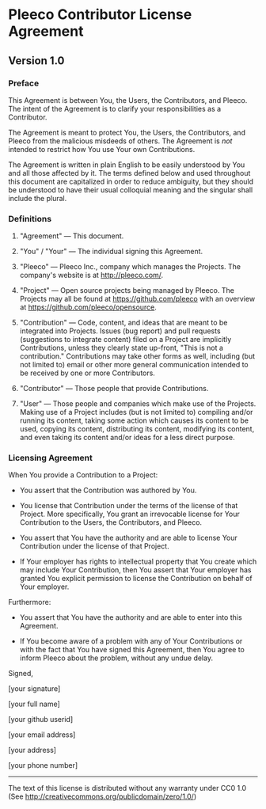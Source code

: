 Pleeco Contributor License Agreement
===============================================

Version 1.0
-----------

### Preface

This Agreement is between You, the Users, the Contributors, and Pleeco.
The intent of the Agreement is to clarify your responsibilities as a Contributor.

The Agreement is meant to protect You, the Users, the Contributors,
and Pleeco from the malicious misdeeds of others.
The Agreement is *not* intended to restrict how You use Your own
Contributions.

The Agreement is written in plain English to be easily understood by
You and all those affected by it. The terms defined below and used
throughout this document are capitalized in order to reduce ambiguity,
but they should be understood to have their usual colloquial meaning
and the singular shall include the plural.

### Definitions

1. "Agreement" &mdash; This document.

2. "You" / "Your" &mdash; The individual signing this Agreement.

3. "Pleeco" &mdash; Pleeco Inc., company which manages the
   Projects. The company's website is at <http://pleeco.com/>.

4. "Project" &mdash; Open source projects being managed by Pleeco.
   The Projects may all be found at <https://github.com/pleeco> with an overview at
   <https://github.com/pleeco/opensource>.

5. "Contribution" &mdash; Code, content, and ideas
   that are meant to be integrated into Projects. Issues (bug report)
   and pull requests (suggestions to integrate content) filed on a
   Project are implicitly Contributions, unless they clearly state
   up-front, "This is not a contribution." Contributions may take
   other forms as well, including (but not limited to) email or other
   more general communication intended to be received by one or more
   Contributors.

6. "Contributor" &mdash; Those people that provide Contributions.

7. "User" &mdash; Those people and companies which make use of the
   Projects. Making use of a Project includes (but is not limited to)
   compiling and/or running its content, taking some action which
   causes its content to be used, copying its content, distributing
   its content, modifying its content, and even taking its content
   and/or ideas for a less direct purpose.


### Licensing Agreement

When You provide a Contribution to a Project:

* You assert that the Contribution was authored by You.

* You license that Contribution under the terms of the
  license of that Project. More specifically, You grant an irrevocable
  license for Your Contribution to the Users, the Contributors, and
  Pleeco.

* You assert that You have the authority and are able to license Your
  Contribution under the license of that Project.

* If Your employer has rights to intellectual property that You create
  which may include Your Contribution, then You assert that Your
  employer has granted You explicit permission to license the Contribution
  on behalf of Your employer.

Furthermore:

* You assert that You have the authority and are able to enter into this
  Agreement.

* If You become aware of a problem with any of Your Contributions or
  with the fact that You have signed this Agreement, then You agree to
  inform Pleeco about the problem, without any undue delay.


Signed,

[your signature]

[your full name]

[your github userid]

[your email address]

[your address]

[your phone number]


----
The text of this license is distributed without any warranty under CC0 1.0
(See <http://creativecommons.org/publicdomain/zero/1.0/>)
